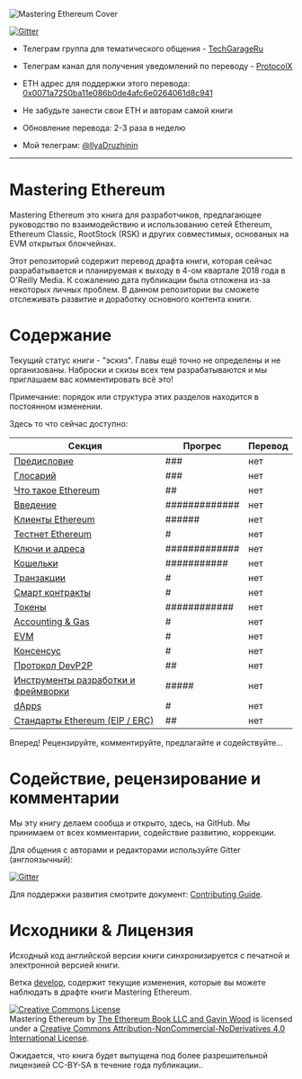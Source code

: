 ![Mastering Ethereum Cover](images/cover_thumb.png)

[![Gitter](https://github.com/ethereumbook/ethereumbook/blob/develop/images/chat-on-gitter.svg)](https://gitter.im/ethereumbook/Lobby)

- Телеграм группа для тематического общения - [TechGarageRu](https://t.me/techgarageru)

- Телеграм канал для получения уведомлений по переводу - [ProtocolX](http://t.me/protocolx)

- ETH адрес для поддержки этого перевода: [0x0071a7250ba11e086b0de4afc6e0264061d8c941](https://etherscan.io/address/0x0071a7250ba11e086b0de4afc6e0264061d8c941)

- Не забудьте занести свои ETH и авторам самой книги

- Обновление перевода: 2-3 раза в неделю

- Мой телеграм: [@IlyaDruzhinin](https://t.me/IlyaDruzhinin)

<hr/>

# Mastering Ethereum

Mastering Ethereum это книга для разработчиков, предлагающее руководство по взаимодействию и использованию сетей Ethereum, Ethereum Classic, RootStock (RSK) и других совместимых, основаных на EVM открытых блокчейнах.

Этот репозиторий содержит перевод драфта книги, которая сейчас разрабатывается и планируемая к выходу в 4-ом квартале 2018 года в O'Reilly Media. К сожалению дата публикации была отложена из-за некоторых личных проблем. В данном репозитории вы сможете отслеживать развитие и доработку основного контента книги.

# Содержание

Текущий статус книги - "эскиз". Главы ещё точно не определены и не организованы. Наброски и скизы всех тем разрабатываются и мы приглашаем вас комментировать всё это!

Примечание: порядок или структура этих разделов находится в постоянном изменении.

Здесь то что сейчас доступно:

| Секция | Прогрес | Перевод |
|-------|------|------|
| [Предисловие](preface_ru.asciidoc) | ### | нет |
| [Глосарий](glossary_ru.asciidoc) | ### | нет |
| [Что такое Ethereum](what-is_ru.asciidoc) | ## | нет |
| [Введение](intro_ru.asciidoc) | ############# | нет |
| [Клиенты Ethereum](clients_ru.asciidoc) | ###### | нет |
| [Тестнет Ethereum](ethereum-testnets_ru.asciidoc) | # | нет |
| [Ключи и адреса](keys-addresses_ru.asciidoc) | ############# | нет |
| [Кошельки](wallets_ru.asciidoc) | ########### | нет |
| [Транзакции](transactions_ru.asciidoc) | # | нет |
| [Смарт контракты](smart-contracts_ru.asciidoc) | # | нет |
| [Токены](tokens_ru.asciidoc) | ############ | нет |
| [Accounting & Gas](gas_ru.asciidoc) | # | нет |
| [EVM](evm_ru.asciidoc) | # | нет |
| [Консенсус](consensus_ru.asciidoc) | # | нет |
| [Протокол DevP2P](devp2p-protocol_ru.asciidoc) | ## | нет |
| [Инструменты разработки и фреймворки](dev-tools_ru.asciidoc) | ##### | нет |
| [dApps](dapps_ru.asciidoc) | # | нет |
| [Стандарты Ethereum (EIP / ERC)](standards-eip-erc_ru.asciidoc) | ## | нет |

Вперед! Рецензируйте, комментируйте, предлагайте и содействуйте...

# Содействие, рецензирование и комментарии

Мы эту книгу делаем сообща и открыто, здесь, на GitHub. Мы принимаем от всех комментарии, содействие развитию, коррекции.

Для общения с авторами и редакторами используйте Gitter (англоязычный):


[![Gitter](https://github.com/ethereumbook/ethereumbook/blob/develop/images/chat-on-gitter.svg)](https://gitter.im/ethereumbook/Lobby)

Для поддержки развития смотрите документ: [Contributing Guide](CONTRIBUTE_ru.md).

# Исходники & Лицензия

Исходный код английской версии книги синхронизируется с печатной и электронной версией книги.

Ветка [develop](https://github.com/ethereumbook/ethereumbook/tree/develop), содержит текущие изменения, которые вы можете наблюдать в драфте книги Mastering Ethereum.

<a rel="license" href="http://creativecommons.org/licenses/by-nc-nd/4.0/"><img alt="Creative Commons License" style="border-width:0" src="https://i.creativecommons.org/l/by-nc-nd/4.0/88x31.png" /></a><br /><span xmlns:dct="http://purl.org/dc/terms/" property="dct:title">Mastering Ethereum</span> by <a xmlns:cc="http://creativecommons.org/ns#" href="https://antonopoulos.com/" property="cc:attributionName" rel="cc:attributionURL">The Ethereum Book LLC and Gavin Wood</a> is licensed under a <a rel="license" href="http://creativecommons.org/licenses/by-nc-nd/4.0/">Creative Commons Attribution-NonCommercial-NoDerivatives 4.0 International License</a>.

Ожидается, что книга будет выпущена под более разрешительной лицензией CC-BY-SA в течение года публикации..
